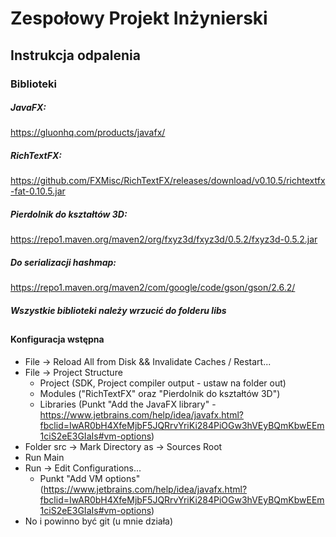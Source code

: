 # Zespołowy Projekt Inżynierski

## Instrukcja odpalenia

### Biblioteki

##### JavaFX:

https://gluonhq.com/products/javafx/

##### RichTextFX:

https://github.com/FXMisc/RichTextFX/releases/download/v0.10.5/richtextfx-fat-0.10.5.jar

##### Pierdolnik do kształtów 3D:

https://repo1.maven.org/maven2/org/fxyz3d/fxyz3d/0.5.2/fxyz3d-0.5.2.jar

##### Do serializacji hashmap:

https://repo1.maven.org/maven2/com/google/code/gson/gson/2.6.2/

##### Wszystkie biblioteki należy wrzucić do folderu libs

##

#### Konfiguracja wstępna

* File -> Reload All from Disk && Invalidate Caches / Restart...
* File -> Project Structure
    * Project (SDK, Project compiler output - ustaw na folder out)
    * Modules ("RichTextFX" oraz "Pierdolnik do kształtów 3D")
    * Libraries (Punkt "Add the JavaFX library﻿" - https://www.jetbrains.com/help/idea/javafx.html?fbclid=IwAR0bH4XfeMjbF5JQRrvYriKi284PiOGw3hVEyBQmKbwEEm1ciS2eE3GIaIs#vm-options)
* Folder src -> Mark Directory as -> Sources Root
* Run Main
* Run -> Edit Configurations...
   * Punkt "Add VM options" (https://www.jetbrains.com/help/idea/javafx.html?fbclid=IwAR0bH4XfeMjbF5JQRrvYriKi284PiOGw3hVEyBQmKbwEEm1ciS2eE3GIaIs#vm-options)
* No i powinno być git (u mnie działa)
